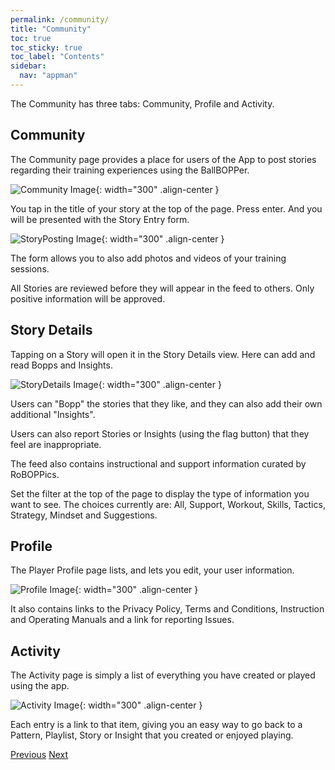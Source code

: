 ```yaml
---
permalink: /community/
title: "Community"
toc: true
toc_sticky: true
toc_label: "Contents"
sidebar:
  nav: "appman"
---
```


The Community has three tabs: Community, Profile and Activity.

## Community

The Community page provides a place for users of the App to post stories regarding their training experiences using the BallBOPPer. 

![Community Image](../assets/images/PlayerCommunity_500.jpg){: width="300" .align-center } 

You tap in the title of your story at the top of the page. Press enter. And you will be presented with the Story Entry form.

![StoryPosting Image](../assets/images/StoryPosting_500.jpg){: width="300" .align-center }

The form allows you to also add photos and videos of your training sessions.

All Stories are reviewed before they will appear in the feed to others. Only positive information will be approved. 

## Story Details

Tapping on a Story will open it in the Story Details view. Here can add and read Bopps and Insights.

![StoryDetails Image](../assets/images/StoryDetails_500.jpg){: width="300" .align-center }

Users can "Bopp" the stories that they like, and they can also add their own additional "Insights". 

Users can also report Stories or Insights (using the flag button) that they feel are inappropriate.

The feed also contains instructional and support information curated by RoBOPPics. 

Set the filter at the top of the page to display the type of information you want to see. The choices currently are: All, Support, Workout, Skills, Tactics, Strategy, Mindset and Suggestions.

## Profile

The Player Profile page lists, and lets you edit, your user information. 

![Profile Image](../assets/images/EnzoProfile_500.jpg){: width="300" .align-center } 

It also contains links to the Privacy Policy, Terms and Conditions, Instruction and Operating Manuals and a link for reporting Issues.

## Activity

The Activity page is simply a list of everything you have created or played using the app. 

![Activity Image](../assets/images/Activity_500.jpg){: width="300" .align-center } 

Each entry is a link to that item, giving you an easy way to go back to a Pattern, Playlist, Story or Insight that you created or enjoyed playing.

  <nav class="pagination">
      <a href="/BallBOPPer/coreController/" class="pagination--pager" title="Core Controller">Previous</a>
      <a href="/BallBOPPer/appmancatalog/" class="pagination--pager" title="Catalog">Next</a> 
  </nav>
